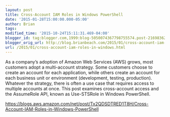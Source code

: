```yaml
---
layout: post
title: Cross-Account IAM Roles in Windows PowerShell
date: '2015-01-28T15:00:00.000-05:00'
author: Brian
tags: 
modified_time: '2015-10-24T15:11:31.469-04:00'
blogger_id: tag:blogger.com,1999:blog-5050074367798755574.post-2169836279663931909
blogger_orig_url: http://blog.brianbeach.com/2015/01/cross-account-iam-roles-in-windows.html
url: /2015/01/cross-account-iam-roles-in-windows.html
---
```


As a company’s adoption of Amazon Web Services (AWS) grows, most customers adopt a multi-account strategy. Some customers choose to create an account for each application, while others create an account for each business unit or environment (development, testing, production). Whatever the strategy, there is often a use case that requires access to multiple accounts at once. This post examines cross-account access and the AssumeRole API, known as Use-STSRole in Windows PowerShell.

https://blogs.aws.amazon.com/net/post/Tx2QDSDTRED1T8H/Cross-Account-IAM-Roles-in-Windows-PowerShell